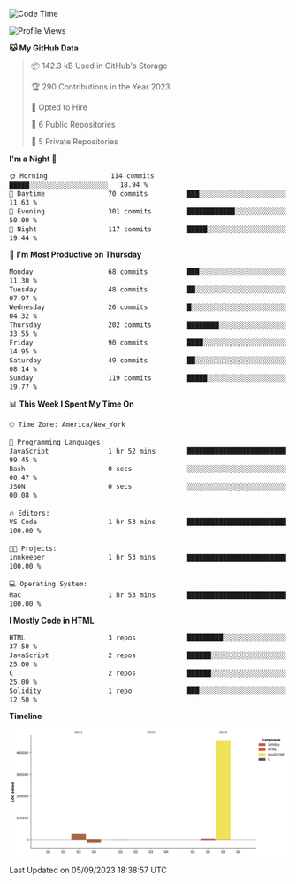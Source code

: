 <!-- # 👋 Hello, World! 🌎
## I'm Josh, a chef & self-taught developer.

redo all this

I'm actively progressing through [roadmap.sh Full-Stack Developer roadmap](https://roadmap.sh/full-stack).  
HTML
CSS
JS
npm
Git
Tailwind
React
node.js
Python
SwiftUI
Solidity
Rust
I'm currently progressing through:
CS50X - Introduction to Computer Science 👨‍💻
CS50P - Introduction to Programming with Python 🐍
CS50W - Web Programming with Python and JavaScript 🕸️
-->

<!--START_SECTION:waka-->
![Code Time](http://img.shields.io/badge/Code%20Time-42%20hrs%2052%20mins-blue)

![Profile Views](http://img.shields.io/badge/Profile%20Views-5-blue)

**🐱 My GitHub Data** 

> 📦 142.3 kB Used in GitHub's Storage 
 > 
> 🏆 290 Contributions in the Year 2023
 > 
> 💼 Opted to Hire
 > 
> 📜 6 Public Repositories 
 > 
> 🔑 5 Private Repositories 
 > 
**I'm a Night 🦉** 

```text
🌞 Morning                114 commits         █████░░░░░░░░░░░░░░░░░░░░   18.94 % 
🌆 Daytime                70 commits          ███░░░░░░░░░░░░░░░░░░░░░░   11.63 % 
🌃 Evening                301 commits         ████████████░░░░░░░░░░░░░   50.00 % 
🌙 Night                  117 commits         █████░░░░░░░░░░░░░░░░░░░░   19.44 % 
```
📅 **I'm Most Productive on Thursday** 

```text
Monday                   68 commits          ███░░░░░░░░░░░░░░░░░░░░░░   11.30 % 
Tuesday                  48 commits          ██░░░░░░░░░░░░░░░░░░░░░░░   07.97 % 
Wednesday                26 commits          █░░░░░░░░░░░░░░░░░░░░░░░░   04.32 % 
Thursday                 202 commits         ████████░░░░░░░░░░░░░░░░░   33.55 % 
Friday                   90 commits          ████░░░░░░░░░░░░░░░░░░░░░   14.95 % 
Saturday                 49 commits          ██░░░░░░░░░░░░░░░░░░░░░░░   08.14 % 
Sunday                   119 commits         █████░░░░░░░░░░░░░░░░░░░░   19.77 % 
```


📊 **This Week I Spent My Time On** 

```text
🕑︎ Time Zone: America/New_York

💬 Programming Languages: 
JavaScript               1 hr 52 mins        █████████████████████████   99.45 % 
Bash                     0 secs              ░░░░░░░░░░░░░░░░░░░░░░░░░   00.47 % 
JSON                     0 secs              ░░░░░░░░░░░░░░░░░░░░░░░░░   00.08 % 

🔥 Editors: 
VS Code                  1 hr 53 mins        █████████████████████████   100.00 % 

🐱‍💻 Projects: 
innkeeper                1 hr 53 mins        █████████████████████████   100.00 % 

💻 Operating System: 
Mac                      1 hr 53 mins        █████████████████████████   100.00 % 
```

**I Mostly Code in HTML** 

```text
HTML                     3 repos             █████████░░░░░░░░░░░░░░░░   37.50 % 
JavaScript               2 repos             ██████░░░░░░░░░░░░░░░░░░░   25.00 % 
C                        2 repos             ██████░░░░░░░░░░░░░░░░░░░   25.00 % 
Solidity                 1 repo              ███░░░░░░░░░░░░░░░░░░░░░░   12.50 % 
```



**Timeline**

![Lines of Code chart](https://raw.githubusercontent.com/joshmccoydev/joshmccoydev/main/assets/bar_graph.png)


 Last Updated on 05/09/2023 18:38:57 UTC
<!--END_SECTION:waka-->
